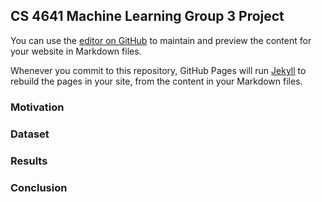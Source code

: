 ## CS 4641 Machine Learning Group 3 Project

You can use the [editor on GitHub](https://github.com/mkatto/CS4641_Group3/edit/master/README.md) to maintain and preview the content for your website in Markdown files.

Whenever you commit to this repository, GitHub Pages will run [Jekyll](https://jekyllrb.com/) to rebuild the pages in your site, from the content in your Markdown files.

### Motivation

### Dataset

### Results

### Conclusion
